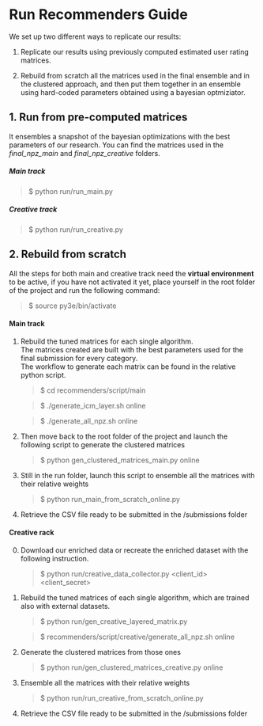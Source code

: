 # Run Recommenders Guide

We set up two different ways to replicate our results:

  1. Replicate our results using previously computed estimated user rating matrices. 
  
  2. Rebuild from scratch all the matrices used in the final ensemble and in the clustered approach, and then put them together in an ensemble using hard-coded parameters obtained using a bayesian optmiziator.
  
 
## 1. Run from pre-computed matrices
It ensembles a snapshot of the bayesian optimizations with the best parameters of our research.
You can find the matrices used in the *final_npz_main* and *final_npz_creative* folders. 
 
##### Main track
> $ python run/run_main.py
##### Creative track
> $ python run/run_creative.py

## 2. Rebuild from scratch
All the steps for both main and creative track need the **virtual environment** to be active, if you have not activated it yet, place yourself in the root folder of the project and run the following command:
> $ source py3e/bin/activate

#### Main track

1. Rebuild the tuned matrices for each single algorithm.<br/>
The matrices created are built with the best parameters used for the final submission for every category. <br/>
The workflow to generate each matrix can be found in the relative python script.
    
    > $ cd recommenders/script/main
    
    > $ ./generate_icm_layer.sh online
    
    > $ ./generate_all_npz.sh online
    
2. Then move back to the root folder of the project and launch the following script to generate the clustered matrices
    
    > $ python gen_clustered_matrices_main.py online
    
3. Still in the run folder, launch this script to ensemble all the matrices with their relative weights

    > $ python run_main_from_scratch_online.py

4. Retrieve the CSV file ready to be submitted in the /submissions folder
    

#### Creative rack

0. Download our enriched data or recreate the enriched dataset with the following instruction.

    > $ python run/creative_data_collector.py <client_id> <client_secret>

1. Rebuild the tuned matrices of each single algorithm, which are trained also with external datasets.

    > $ python run/gen_creative_layered_matrix.py
    
    > $ recommenders/script/creative/generate_all_npz.sh online
     
2. Generate the clustered matrices from those ones

    > $ python run/gen_clustered_matrices_creative.py online
    
3. Ensemble all the matrices with their relative weights

    > $ python run/run_creative_from_scratch_online.py  
    
4. Retrieve the CSV file ready to be submitted in the /submissions folder
    
   

